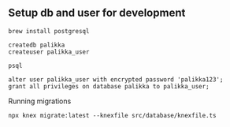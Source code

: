 ## Setup db and user for development

```
brew install postgresql
```

```
createdb palikka
createuser palikka_user

psql

alter user palikka_user with encrypted password 'palikka123';
grant all privileges on database palikka to palikka_user;

```

Running migrations

```
npx knex migrate:latest --knexfile src/database/knexfile.ts
```
